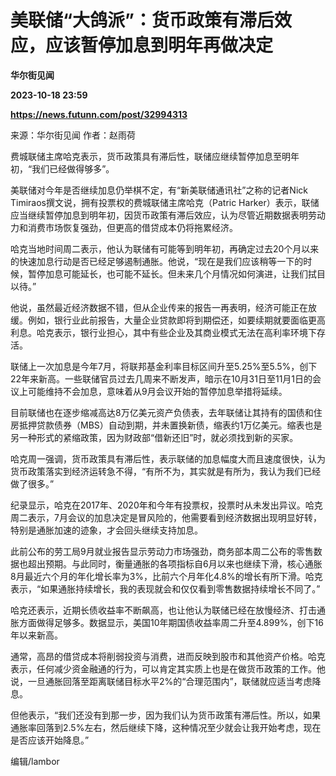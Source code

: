 # 美联储“大鸽派”：货币政策有滞后效应，应该暂停加息到明年再做决定
**华尔街见闻**

**2023-10-18 23:59**

**https://news.futunn.com/post/32994313**

来源：华尔街见闻 作者：赵雨荷

费城联储主席哈克表示，货币政策具有滞后性，联储应继续暂停加息至明年初，“我们已经做得够多”。

美联储对今年是否继续加息仍举棋不定，有“新美联储通讯社”之称的记者Nick Timiraos撰文说，拥有投票权的费城联储主席哈克（Patric Harker）表示，联储应当继续暂停加息到明年初，因货币政策有滞后效应，认为尽管近期数据表明劳动力和消费市场恢复强劲，但更高的借贷成本仍将拖累经济。

哈克当地时间周二表示，他认为联储有可能等到明年初，再确定过去20个月以来的快速加息行动是否已经足够遏制通胀。他说，“现在是我们应该稍等一下的时候，暂停加息可能延长，也可能不延长。但未来几个月情况如何演进，让我们拭目以待。”

他说，虽然最近经济数据不错，但从企业传来的报告一再表明，经济可能正在放缓。例如，银行业此前报告，大量企业贷款即将到期偿还，如要续期就要面临更高利息。哈克表示，银行业担心，其中有些企业及其商业模式无法在高利率环境下存活。

联储上一次加息是今年7月，将联邦基金利率目标区间升至5.25%至5.5%，创下22年来新高。一些联储官员过去几周来不断发声，暗示在10月31日至11月1日的会议上可能维持不会加息，意味着从9月会议开始的暂停加息举措将延续。

目前联储也在逐步缩减高达8万亿美元资产负债表，去年联储让其持有的国债和住房抵押贷款债券（MBS）自动到期，并未置换新债，缩表约1万亿美元。缩表也是另一种形式的紧缩政策，因为财政部“借新还旧”时，就必须找到新的买家。

哈克周一强调，货币政策具有滞后性，表示联储的加息幅度大而且速度很快，认为货币政策落实到经济运转急不得，“有所不为，其实就是有所为，我认为我们已经做了很多。”

纪录显示，哈克在2017年、2020年和今年有投票权，投票时从未发出异议。哈克周二表示，7月会议的加息决定是冒风险的，他需要看到经济数据出现明显好转，特别是通胀加速的迹象，才会回头继续支持加息。

此前公布的劳工局9月就业报告显示劳动力市场强劲，商务部本周二公布的零售数据也超出预期。与此同时，衡量通胀的各项指标自6月以来也继续下滑，核心通胀8月最近六个月的年化增长率为3%，比前六个月年化4.8%的增长有所下滑。哈克表示，“如果通胀持续增长，我的表现就会和仅仅看到零售数据持续增长不同了。”

哈克还表示，近期长债收益率不断飙高，也让他认为联储已经在放慢经济、打击通胀方面做得足够多。数据显示，美国10年期国债收益率周二升至4.899%，创下16年以来新高。

通常，高昂的借贷成本将削弱投资与消费，进而反映到股市和其他资产价格。哈克表示，任何减少资金融通的行为，可以肯定其实质上也是在做货币政策的工作。他说，一旦通胀回落至距离联储目标水平2%的“合理范围内”，联储就应适当考虑降息。

但他表示，“我们还没有到那一步，因为我们认为货币政策有滞后性。所以，如果通胀率回落到2.5%左右，然后继续下降，这种情况至少就会让我开始考虑，现在是否应该开始降息。”

编辑/lambor